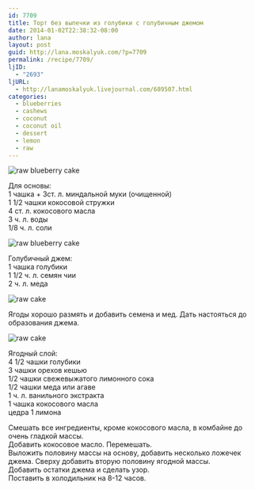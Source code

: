 ```yaml
---
id: 7709
title: Торт без выпечки из голубики с голубичным джемом
date: 2014-01-02T22:38:32-08:00
author: lana
layout: post
guid: http://lana.moskalyuk.com/?p=7709
permalink: /recipe/7709/
ljID:
  - "2693"
ljURL:
  - http://lanamoskalyuk.livejournal.com/689507.html
categories:
  - blueberries
  - cashews
  - coconut
  - coconut oil
  - dessert
  - lemon
  - raw
---
```

![raw blueberry cake](http://farm6.staticflickr.com/5511/11508986003_3a3d1b12a1_c.jpg)

Для основы:  
1 чашка + 3ст. л. миндальной муки (очищенной)  
1 1/2 чашки кокосовой стружки  
4 ст. л. кокосового масла  
3 ч. л. воды  
1/8 ч. л. соли

![raw blueberry cake](http://farm4.staticflickr.com/3665/11509002246_fe705a2982_c.jpg) 

Голубичный джем:  
1 чашка голубики  
1 1/2 ч. л. семян чии  
2 ч. л. меда

![raw cake](http://farm4.staticflickr.com/3761/11508913255_591b7f54d3_c.jpg) 

Ягоды хорошо размять и добавить семена и мед. Дать настояться до образования джема.

![raw cake](http://farm4.staticflickr.com/3761/11508913255_591b7f54d3_c.jpg) 

Ягодный слой:  
4 1/2 чашки голубики  
3 чашки орехов кешью  
1/2 чашки свежевыжатого лимонного сока  
1/2 чашки меда или агаве  
1 ч. л. ванильного экстракта  
1 чашка кокосового масла  
цедра 1 лимона

Смешать все ингредиенты, кроме кокосового масла, в комбайне до очень гладкой массы.  
Добавить кокосовое масло. Перемешать.  
Выложить половину массы на основу, добавить несколько ложечек джема. Сверху добавить вторую половину ягодной массы.  
Добавить остатки джема и сделать узор.  
Поставить в холодильник на 8-12 часов.